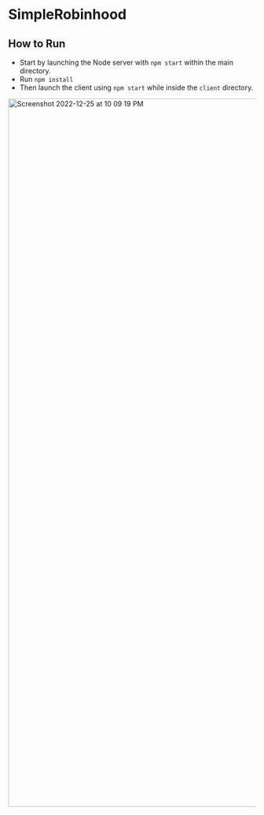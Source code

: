 # SimpleRobinhood
## How to Run
* Start by launching the Node server with `npm start` within the main directory.
* Run `npm install`
* Then launch the client using `npm start` while inside the `client` directory. 

<img width="1439" alt="Screenshot 2022-12-25 at 10 09 19 PM" src="https://user-images.githubusercontent.com/56107325/209476164-6aea72dd-eda5-4240-b32f-34a33fac1fa5.png">
